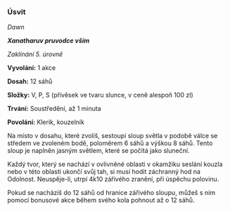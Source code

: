 ### Úsvit

*Dawn*

***Xanatharuv pruvodce vším***

 *Zaklínání 5. úrovně* 
 

**Vyvolání:** 1 akce

**Dosah:** 12 sáhů

**Složky:** V, P, S (přívěsek ve tvaru slunce, v ceně alespoň 100 zl)

**Trvání:** Soustředění, až 1 minuta

**Povolání:** Klerik, kouzelník
 
Na místo v dosahu, které zvolíš, sestoupí sloup světla v podobě válce se středem ve zvoleném bodě, poloměrem 6 sáhů a výškou 8 sáhů. Tento sloup je naplněn jasným světlem, které se počítá jako sluneční.

Každý tvor, který se nachází v ovlivněné oblasti v okamžiku seslání kouzla nebo v této oblasti ukončí svůj tah, si musí hodit záchranný hod na Odolnost. Neuspěje-li, utrpí 4k10 zářivého zranění, při úspěchu polovinu.

Pokud se nacházíš do 12 sáhů od hranice zářivého sloupu, můžeš s ním pomocí bonusové akce během svého kola pohnout až o 12 sáhů.